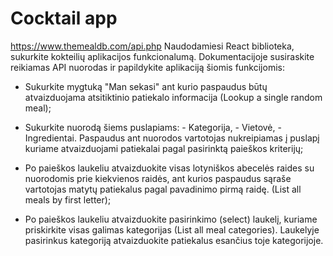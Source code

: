 # Cocktail app

https://www.themealdb.com/api.php
Naudodamiesi React biblioteka, sukurkite kokteilių aplikacijos funkcionalumą. Dokumentacijoje susiraskite reikiamas API nuorodas ir papildykite aplikaciją šiomis funkcijomis:

- Sukurkite mygtuką "Man sekasi" ant kurio paspaudus būtų atvaizduojama atsitiktinio patiekalo informacija (Lookup a single random meal);

- Sukurkite nuorodą šiems puslapiams: - Kategorija, - Vietovė, - Ingredientai.
  Paspaudus ant nuorodos vartotojas nukreipiamas į puslapį kuriame atvaizduojami patiekalai pagal pasirinktą paieškos kriterijų;

- Po paieškos laukeliu atvaizduokite visas lotyniškos abecelės raides su nuorodomis prie kiekvienos raidės, ant kurios paspaudus sąraše vartotojas matytų patiekalus pagal pavadinimo pirmą raidę. (List all meals by first letter);

- Po paieškos laukeliu atvaizduokite pasirinkimo (select) laukelį, kuriame priskirkite visas galimas kategorijas (List all meal categories). Laukelyje pasirinkus kategoriją atvaizduokite patiekalus esančius toje kategorijoje.
